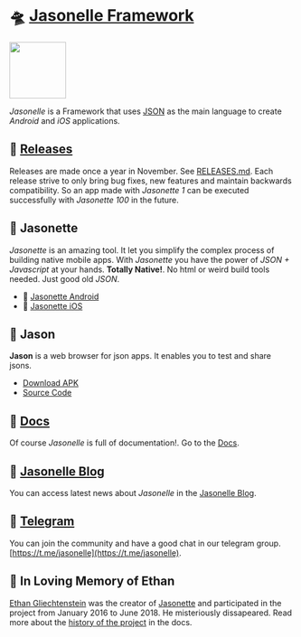 # 🛸 [Jasonelle Framework](https://jasonelle.com)

<img src="https://user-images.githubusercontent.com/292738/69905238-80c70880-138f-11ea-8834-9335ef725ef9.png" width="100" height="100">

*Jasonelle* is a Framework that uses [JSON](https://www.json.org/) as the main language
to create *Android* and *iOS* applications.

## 📅 [Releases](RELEASES.md)

Releases are made once a year in November. See [RELEASES.md](RELEASES.md). Each release strive
to only bring bug fixes, new features and maintain backwards compatibility. So an app made
with *Jasonette 1* can be executed successfully with *Jasonette 100* in the future.

## 📱 Jasonette

*Jasonette* is an amazing tool. It let you simplify the complex process of
building native mobile apps. With *Jasonette* you have the power of *JSON + Javascript*
at your hands. **Totally Native!**. No html or weird build tools needed. Just
good old *JSON*.

- 🤖 [Jasonette Android](https://github.com/jasonelle/jasonette-android)
- 🍎 [Jasonette iOS](https://github.com/jasonelle/jasonette-ios)

## 🌟 Jason

**Jason** is a web browser for json apps. It enables you to test and share
jsons.

- [Download APK](https://github.com/jasonelle/jasonelle/releases)
- [Source Code](https://github.com/jasonelle/docs/tree/develop/examples/jasonette/apps/jason-app)

## 📝 [Docs](https://github.com/jasonelle/docs)

Of course *Jasonelle* is full of documentation!. Go to the [Docs](https://github.com/jasonelle/docs).

## 📰 [Jasonelle Blog](https://jasonelle.com/blog/)

You can access latest news about *Jasonelle* in the [Jasonelle Blog](https://jasonelle.com/blog/).

## 💬 [Telegram](https://t.me/jasonelle)

You can join the community and have a good chat in our telegram group.
[https://t.me/jasonelle](https://t.me/jasonelle).

## 💌 In Loving Memory of Ethan

[Ethan Gliechtenstein](https://github.com/gliechtenstein) was the creator of [Jasonette](https://github.com/jasonette) and participated in the project from January 2016 to June 2018. He misteriously
dissapeared. Read more about the [history of the project](https://jasonelle.com/docs/#/history) in the docs.